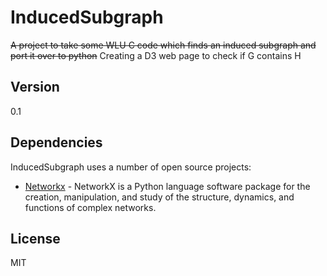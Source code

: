 InducedSubgraph
===============

~~A project to take some WLU C code which finds an induced subgraph and port it over to python~~
Creating a D3 web page to check if G contains H


Version
----

0.1

Dependencies
-----------

InducedSubgraph uses a number of open source projects:

* [Networkx] - NetworkX is a Python language software package for the creation, manipulation, and study of the structure, dynamics, and functions of complex networks.


License
----

MIT


[Networkx]:http://networkx.github.io/documentation/networkx-1.9/
